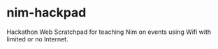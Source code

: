 # nim-hackpad
Hackathon Web Scratchpad for teaching Nim on events using Wifi with limited or no Internet.

